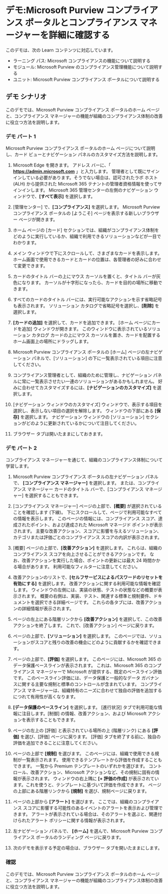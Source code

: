 <!---
---
デモ: タイトル: 'Microsoft Purview コンプライアンス ポータルとコンプライアンス マネージャーを詳細に確認する' ラーニング パス/モジュール/ユニット: 'ラーニング パス: Microsoft コンプライアンスの機能について説明する; モジュール 2: Microsoft Purview のコンプライアンス管理機能について説明する; ユニット 2: Microsoft Purview コンプライアンス ポータルについて説明する'
---
--->

# デモ:Microsoft Purview コンプライアンス ポータルとコンプライアンス マネージャーを詳細に確認する

このデモは、次の Learn コンテンツに対応しています。

- ラーニング パス: Microsoft コンプライアンスの機能について説明する
- モジュール: Microsoft Purview のコンプライアンス管理機能について説明する
- ユニット: Microsoft Purview コンプライアンス ポータルについて説明する

## デモ シナリオ

このデモでは、Microsoft Purview コンプライアンス ポータルのホーム ページと、コンプライアンス マネージャーの機能が組織のコンプライアンス体制の改善に役立つ方法を説明します。

### デモ パート 1

Microsoft Purview コンプライアンス ポータルのホーム ページについて説明し、カード ビューとナビゲーション パネルのカスタマイズ方法を説明します。

1. Microsoft Edge を開きます。 アドレス バーに、「 **https://admin.microsoft.com** 」と入力します。 管理者として既にサインインしている必要があります。そうでない場合は、認可されたラボ ホスト (ALH) から提供された Microsoft 365 テナントの管理者資格情報を使ってサインインします。 Microsoft 365 管理センターの左側のナビゲーション ウィンドウで、**[すべて表示]** を選択します。

1. [管理センター] で、**[コンプライアンス]** を選択します。  Microsoft Purview コンプライアンス ポータルの [ようこそ] ページを表示する新しいブラウザー ページが開きます。  

1. ホーム ページの [カード] セクションでは、組織がコンプライアンス体制をどのように実行しているか、組織で利用できるソリューションなどが一目でわかります。

1. メイン ウィンドウで下にスクロールして、さまざまなカードを表示します。 ホーム画面で使用できるカードとカードの位置は、各管理者の好みに合わせて変更できます。  

1. カードのタイトル バーの上にマウス カーソルを置くと、タイトル バーが灰色になります。  カーソルが十字形になったら、カードを目的の場所に移動できます。

1. すべてのカードのタイトル バーには、実行可能なアクションを示す省略記号も表示されます。  ソリューション カタログで省略記号を選択し、**[削除]** を選択します。

1. **[カードの追加]** を選択して、カードを追加できます。  [ホーム ページにカードを追加] ウィンドウが開きます。  このウィンドウに表示されているソリューション カタログ カードの上にマウス カーソルを置き、カードを配置するホーム画面上の場所にドラッグします。

1. Microsoft Purview コンプライアンス ポータルの [ホーム] ページの左ナビゲーション パネルで、[ソリューション] の下に一覧表示されている項目に注意してください。 

1. コンプライアンス管理者として、組織のために管理し、ナビゲーション パネルに常に一覧表示させたい一連のソリューションがあるかもしれません。  好みに合わせてカスタマイズするには、**[ナビゲーションのカスタマイズ]** を選択します。  

1. [ナビゲーション ウィンドウのカスタマイズ] ウィンドウで、表示する項目を選択し、表示しない項目の選択を解除します。  ウィンドウの下部にある **[保存]** を選択します。  ナビゲーション ウィンドウの [ソリューション] セクションがどのように更新されているかについて注目してください。

1. ブラウザー タブは開いたままにしておきます。

### デモ パート 2

コンプライアンス マネージャーを通じて、組織のコンプライアンス体制について学習します。

1. Microsoft Purview コンプライアンス ポータルの左ナビゲーション パネルで、 **[コンプライアンス マネージャー]** を選択します。  または、コンプライアンス マネージャー カードのタイトル バーで、[コンプライアンス マネージャー] を選択することもできます。

1. [コンプライアンス マネージャー] ページの上部で、**[概要]** が選択されていることを確認します (下線)。 下にスクロールして、ページで利用可能なすべての情報を表示します。  このページの情報には、コンプライアンス スコア、達成されたポイント、および達成された Microsoft マネージド ポイントが表示されます。   主要な改善アクション、スコアに影響を与えるソリューション、カテゴリまたは評価ごとのコンプライアンス スコアの内訳が表示されます。

1. [概要] ページの上部で、**[改善アクション]** を選択します。  これらは、組織のコンプライアンス スコアを向上させることができるアクションです。 なお、改善アクションを実行した場合、ポイントの更新には最大 24 時間かかる場合があります。  利用可能なフィルターに注意してください。

1. 改善アクションのリストで、**[セルフサービスによるパスワードのリセットを有効にする]** を選択します。  改善アクションに関する利用可能な情報を確認します。  ウィンドウの左側には、実装の状態、テストの状態などの概要が表示されます。 概要の右側は、実装、テスト、関連する標準と規制要件、ドキュメントを選択できる詳細ページです。 これらの各タブには、改善アクションの詳細情報が表示されます。

1. ページの左上にある階層リンクから **[改善アクション]** を選択して、この改善アクションを終了します。  これで、[改善アクション] ページに戻ります。

1. ページの上部で、**[ソリューション]** を選択します。 このページでは、ソリューションがスコアと残りの改善の機会にどのように貢献するかを確認できます。

1. ページの上部で、**[評価]** を選択します。 このページには、Microsoft 365 のデータ保護ベースラインが表示されます。  これは、Microsoft 365 のコンプライアンス マネージャーで Microsoft が提供する、既定のベースライン評価です。  このベースライン評価には、データ保護と一般的なデータ ガバナンスに関する主要な規制と標準のコントロールが含まれています。 コンプライアンス マネージャーは、組織特有のニーズに合わせて独自の評価を追加するにつれて有用性が高くなります。

1. **[データ保護のベースライン]** を選択します。  [進行状況] タブで利用可能な情報に注目します。[制御] の情報、改善アクション、および Microsoft アクションを表示することもできます。  

1. ページの左上の [評価] と表示されている場所の上 (階層リンク) にある **[評価]** を選び、[評価] ページに戻ります。  [評価] タブを終了する前に、独自の評価を追加できることに注意してください。

1. ページの上部で **[規制]** を選びます。  このページには、組織で使用できる規制が一覧表示されます。 使用できるテンプレートから評価を作成することもできます。  一覧から Premium テンプレートのいずれかを選びます。  コントロール、改善アクション、Microsoft アクションなど、その規制に固有の情報が表示されます。  ウィンドウの右上隅に **[+ 評価の作成]** が表示されています。これを使うと、テンプレートに基づいて評価を作成できます。  ページの上部にある階層リンクから **[規制]** を選び、規制ページに戻ります。

1. ページの上部から **[アラート]** を選びます。   ここでは、組織のコンプライアンス スコアに影響する可能性のあるイベントのアラートを表示および管理できます。  アラートが表示されている場合は、そのアラートを選ぶと、関連付けられたアラート ポリシーに関する情報が表示されます。

1. 左ナビゲーション パネルで、 **[ホーム]** を選んで、Microsoft Purview コンプライアンス ポータルのランディング ページに戻ります。

1. 次のデモを表示する予定の場合は、ブラウザー タブを開いたままにします。

### 確認

このデモでは、Microsoft Purview コンプライアンス ポータルのホーム ページと、コンプライアンス マネージャーの機能が組織のコンプライアンス体制の改善に役立つ方法を説明します。
